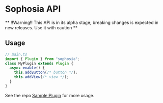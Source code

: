 # Sophosia API

** !!Warning!! This API is in its alpha stage, breaking changes is expected in new releases. Use it with caution **

## Usage

```ts
// main.ts
import { Plugin } from "sophosia";
class MyPlugin extends Plugin {
  async enable() {
    this.addButton(/* button */);
    this.addView(/* view */);
  }
}
```

See the repo [Sample Plugin](https://github.com/sophosia/sample-plugin) for more usage.
